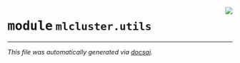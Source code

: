 <!-- markdownlint-disable -->

<a href="https://github.com/khulnasoft/mlcluster/blob/develop/src/mlcluster/utils.py#L0"><img align="right" style="float:right;" src="https://img.shields.io/badge/-source-cccccc?style=flat-square" /></a>

# <kbd>module</kbd> `mlcluster.utils`








---

_This file was automatically generated via [docsai](https://github.com/khulnasoft/docsai)._
